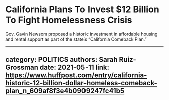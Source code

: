 # California Plans To Invest $12 Billion To Fight Homelessness Crisis

Gov. Gavin Newsom proposed a historic investment in affordable housing and rental support as part of the state’s “California Comeback Plan.”

---
category: POLITICS
authors: Sarah Ruiz-Grossman
date: 2021-05-11
link: https://www.huffpost.com/entry/california-historic-12-billion-dollar-homeless-comeback-plan_n_609af8f3e4b0909247fc41b5
---
